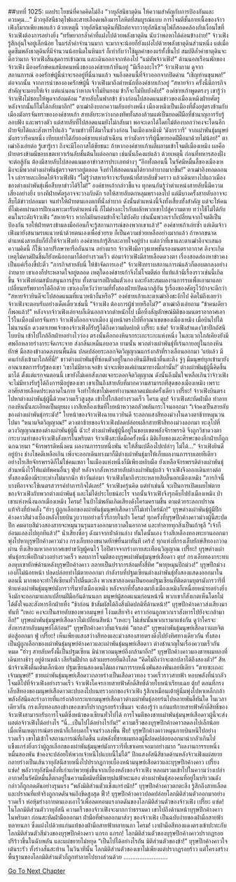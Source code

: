 ##บทที่ 1025: ผลประโยชน์ที่คาดคิดไม่ถึง
“วายุอัสนีธาตุดิน ให้ความสำคัญกับการป้องกันและควบคุม…”
มีวายุอัสนีธาตุไฟและสายเลือดเพลิงมารโลหิตที่สมบูรณ์แบบ การโจมตีชั้นกายเนื้อของจ้าวเฟิงก็มากเพียงพอแล้ว
ด้วยเหตุนี้ วายุอัสนีธาตุดินที่ฝึกต่อจากวายุอัสนีธาตุไฟก็สอดคล้องกับเงื่อนไขที่จ้าวเฟิงต้องการอย่างยิ่ง
“ทรัพยากรล้ำค่าที่แฝงไปด้วยพลังธาตุดิน นับว่าพอหาได้ค่อนข้างง่าย!”
จ้าวเฟิงรู้สึกอุ่นใจอยู่เล็กน้อย
ในแร่ล้ำค่าจำนวนมาก จะมากจะน้อยก็ยังแฝงไปด้วยพลังธาตุดินส่วนหนึ่ง
แต่เมื่อดูดซึมพลังธาตุดินที่มีจำนวนน้อยนิดในหินแร่ ก็เท่ากับว่าใช้มูลค่าของแร่ทั้งชิ้นไป สมบัติล้ำค่าธาตุดินจะดีกว่ามาก
จ้าวเฟิงสิ้นสุดการเข้าฌาน และเดินออกจากห้องไป
“แม่ทัพจ้าวเฟิง!”
ด้านนอกเรือนพักของจ้าวเฟิง มีองครักษ์คนสนิทคนหนึ่งขององค์ชายเก้ายืนอยู่
“มีเรื่องอะไร?”
จ้าวเฟิงถาม
ดูจากสถานการณ์ องครักษ์ผู้นี้น่าจะรออยู่ที่นี่นานแล้ว จนถึงตอนนี้ที่จ้าวออกจากปิดด่าน
“เชิญท่านขุนพล!”
ต่อจากนั้น จากการนำขององครักษ์ผู้นี้ จ้าวเฟิงมาถึงตำหนักที่องค์ชายเก้าอยู่
“สหายจ้าว ครั้งนี้มีภารกิจสำคัญจะมอบให้เจ้า แต่แน่นอนว่าหากเจ้าไม่ยินยอม ข้าก็จะไม่บีบบังคับ!”
องค์ชายเก้าพูดตรงๆ
เขารู้ว่าจ้าวเฟิงไม่ชอบให้พูดจาอ้อมค้อม
“สายลับในฟากข้า ช่วงก่อนไปสอดแนมข่าวของเมืองเหมิงฝ่ายศัตรู หลังจากนั้นก็ไม่ได้กลับมาอีก!”
ตาเฒ่าอิงบอกความลับอย่างหนึ่ง
เมืองเหมิงเป็นเมืองที่ตั้งอยู่ตรงข้ามกับเมืองมังกรจันทราขององค์ชายเก้า
สายลับระหว่างกองทัพทั้งสองล้วนแต่เป็นยอดฝีมือที่ชำนาญการรับรู้ ลอบฟัง และพรางตัว
แต่สายลับที่ไปสอดแนมยังไม่กลับมา พอจะเดาได้โดยไม่ต้องบอกว่าคงจะโดนอีกฝ่ายจับได้และสังหารไปแล้ว
“ตามข่าวที่ได้มาในช่วงก่อน ในเมืองเหมิงมี ‘มังกรวารี’ จากเผ่าพันธุ์มนุษย์มังกรวารีคนหนึ่ง เทียบเท่าได้กับองค์ชายแห่งต้าเฉียน ทว่ามังกรวารีผู้นี้พายอดฝีมือมาด้วยไม่น้อย!”
ตาเฒ่าอิงเอ่ยต่อ
รู้เขารู้เรา ถึงจะมีโอกาสได้ชัยชนะ
ถ้าหากองค์ชายเก้าผลีผลามเข้าโจมตีเมืองเหมิง ผลคือฝ่ายตรงข้ามมีขอบเขตเทวาเร้นลับชั้นต้นโผล่ออกมา เช่นนั้นก็คงแย่แล้ว
ด้วยเหตุนี้ ก่อนที่ทหารสองฝั่งจะต่อสู้กัน ต้องมีสายลับไปสอดแนมเอาข่าวสารประเภทต่างๆ
“อีกทั้งตอนนี้ ในรัศมีหมื่นลี้ของเมืองเหมิงจะมีพวกต่างเผ่าพันธุ์ตรวจตราอยู่ตลอด จึงทำให้สอดแนมได้ยากลำบากมากขึ้น!”
ตาเฒ่าอิงทอดถอนใจ เล่ารายละเอียดให้จ้าวเฟิงฟัง
“ไม่รู้ว่าสหายจ้าวจะรับหน้าที่สายลับชั่วคราว แล้วเดินทางไปแถวเมืองของต่างเผ่าพันธุ์เพื่อสืบหาข่าวได้รึไม่!”
องค์ชายเก้ากล่าวชี้แจง
ทุกคนกันรู้ว่าตำแหน่งสายลับนี้มีความเสี่ยงอย่างยิ่ง บางทีฝ่ายศัตรูอาจจะวางกับดัก รอให้สายลับตกหลุมพรางลงไป
แต่มีบางครั้งสายลับอาจจะสืบได้ข่าวปลอมมา จนทำให้ฝ่ายตนเองตกที่นั่งลำบาก
ดังนั้นตำแหน่งนี้จึงทั้งเสี่ยงทั้งสำคัญ
แต่จะให้คนที่ไม่เคยผ่านการฝึกเฉพาะมารับตำแหน่งนี้ ก็ไม่ต่างอะไรกับผลักพวกเขาไปสู่ความตาย
ทว่าใช้ไม่ได้กับคนในระดับจ้าวเฟิง
“สหายจ้าว หากไม่ยินยอมข้าก็จะไม่บังคับ เช่นนั้นพวกเราก็เปลี่ยนจากโจมตีเป็นป้องกัน รอให้ฝ่ายตรงข้ามลงมือก่อนก็จะรู้สถานการณ์ของพวกเขาแล้ว!”
องค์ชายเก้าเอ่ยซ้ำ
แต่เดิมจ้าวเฟิงมายังสนามรบแนวหน้าด้วยตนเองเพื่อช่วยรบ ก็เป็นความช่วยเหลืออย่างมากแล้ว
ถ้าหากขนาดตำแหน่งสายลับก็ยังให้จ้าวเฟิงทำ องค์ชายเก้ารู้สึกละอายใจอยู่บ้าง
แต่กว่าที่เขาและตาเฒ่าอิงจะเสนอความคิดนี้ ก็ใช้เวลาปรึกษาหารือกันนาน
อย่างแรก จ้าวเฟิงมีอาวุธเทพชั้นรองมนตราอากาศ ถึงจะเกิดเหตุไม่คาดฝันขึ้นก็ยังหนีออกมาได้อย่างรวดเร็ว
ต่อมาจ้าวเฟิงมีสายเลือดดวงตา เรื่องสอดส่องหาข่าวคงเป็นแค่เรื่องขี้ปะติ๋ว
“ภารกิจสายลับนี่ ให้ข้าจัดการเอง!”
จ้าวเฟิงทราบสถานการณ์แล้วก็ตอบตกลงอย่างง่ายดาย
เขาเองก็ประหลาดใจอยู่ตลอด เหตุใดองค์ชายเก้าจึงไม่โจมตีต่อ ที่แท้แล้วมีเรื่องราวเช่นนี้เกิดขึ้น
จ้าวเฟิงย่อมสนับสนุนการสู้รบ ทั้งสามารถฝึกฝนตัวเอง และยังสะสมผลงานการรบเพื่อเอามาแลกเปลี่ยนทรัพยากรได้อีกด้วย
เขาเองก็หวังว่ายามที่ทั้งสองฝ่ายเปิดฉากสู้กัน รู้เรื่องของศัตรูไว้บ้างจะดีกว่า
“สหายจ้าวยินดีจะไปสอดแนมที่แนวหน้างั้นหรือ?”
องค์ชายเก้าและตาเฒ่าอิงชะงักไป
คิดไม่ถึงเลยว่าจ้าวเฟิงจะตอบรับอย่างเด็ดเดี่ยวเช่นนี้
“จ้าวเฟิง ต้องการผู้ช่วยหรือไม่?”
ตาเฒ่าอิงเอ่ยถาม
“ข้าคนเดียวก็พอแล้ว!”
หลังจากจ้าวเฟิงเอ่ยจบก็เดินออกจากตำหนักไป
เมื่อทิ้งสัญลักษณ์มิติของมนตราอากาศเอาไว้ในเมืองมังกรจันทรา จ้าวเฟิงก็ออกจากเมือง มุ่งหน้าตรงไปที่อาณาเขตของเมืองเหมิง
เมื่อบินไปได้ไม่นานนัก ดวงตาเทพเจ้าของจ้าวเฟิงก็รับรู้ได้ถึงความผิดปกติ
เปรี๊ยะ แซ่ด!
จ้าวเฟิงสำแดงวิชาปีกอัสนีโบยบิน เข้าไปใกล้อีกฝ่ายอย่างไวว่อง
ตรงนั้นคือกองหินรกระเกะระกะแห่งหนึ่ง ในละแวกใกล้เคียงยังมีศพอีกหลายร่างกระจัดกระจาย ส่งกลิ่นเหม็นอบอวล
ยามนั้น พวกต่างเผ่าพันธุ์ที่เร้นกายอยู่ในกองหินยักษ์ มือสองข้างกดลงบนพื้นดิน ปลดปล่อยระลอกจิตวิญญาณแกร่งกล้าที่รางเลือนออกมา
‘แย่แล้ว มีคนกำลังเข้ามาใกล้ที่นี่!’
ชาวต่างเผ่าพันธุ์ที่ซ่อนตัวอยู่ในกองหินมีสีหน้าตื่นตะลึง จู่ๆ มีมนุษย์บุกเข้ามายังอาณาเขตการรับรู้ของเขา
‘เขาไม่มีทางเจอข้า น่าจะเพียงแค่ผ่านมาทางนี้เท่านั้น!’
ต่างเผ่าพันธุ์ผู้นี้คิดขึ้นมาได้
ตั้งแต่แรกจนตอนนี้ เขายังไม่เคยสังเกตเจอระลอกจิตวิญญาณ ดังนั้นถึงมั่นใจเหลือเกินว่าจ้าวเฟิงจะไม่มีทางรับรู้ได้ถึงการมีอยู่ของเขา
เขาเป็นถึงสายลับที่มากความสามารถที่สุดของเมืองเหมิง เพราะอาศัยสายเลือดประหลาดในกาย จึงทำให้เขาไม่เคยทำงานพลาดแม้แต่ครั้งเดียว
เปรี๊ยะ!
จ้าวเฟิงบินตรงไปหาต่างเผ่าพันธุ์ผู้นี้ด้วยความเร็วสูงสุด เข้าไปใกล้อย่างรวดเร็ว
โครม ตุบ!
จ้าวเฟิงสะบัดฝ่ามือ ทำลายกองหินนั้นละเอียดเป็นผุยผง เงาสีเหลืองเข้มที่ใบหน้าหวาดกลัวพลันกระโจนออกมา
“เจ้าคงเป็นสายลับของต่างเผ่าพันธุ์กระมัง!”
ใบหน้าของจ้าวเฟิงฉายแววยินดี ระลอกแสงสีทองม่วงในดวงตาซ้ายหมุนวนไปมา
“หนามจิตวิญญาณ!”
ดวงตาซ้ายของจ้าวเฟิงปลดปล่อยผลึกสายฟ้าสีทองม่วงออกมา ทะลุไปที่ดวงวิญญาณของต่างเผ่าพันธุ์ผู้นี้
ฉัวะ!
ต่างเผ่าพันธุ์ผู้นี้อยู่ในขอบเขตพลังจักรพรรดิ จึงถูกวิชาดวงตากระบวนท่าของจ้าวเฟิงสังหารในพริบตา
จ้าวเฟิงสะบัดมือครั้งหนึ่ง มิติเก็บของและศีรษะของอีกฝ่ายก็ถูกฉกฉวยมา
“จักรพรรดิหนึ่งคน ผลงานการรบหนึ่งพัน จะให้สิ้นเปลืองไปเปล่าๆ ไม่ได้…”
จ้าวเฟิงยินดีอยู่บ้าง ช่างโชคดีเหลือเกิน เพิ่งจะออกเดินทางมาก็มีต่างเผ่าพันธุ์มาให้เก็บผลงานการรบเลยทีเดียว
อย่างไรเสียจักรพรรดิก็ไม่ใช่คนเขลา ในเมืองแห่งหนึ่งก็มีเพียงหยิบมือ ยังเหลือจักรพรรดิต่างเผ่าพันธุ์ส่วนหนึ่งไว้ให้แม่ทัพคนอื่นๆ
ฟุ่บ!
หลังจากสังหารสายลับต่างเผ่าพันธุ์แล้ว จ้าวเฟิงจึงออกเดินทางต่อ
ทั้งสองเมืองมีระยะห่างไม่มากนัก
ห้าวันต่อมา จ้าวเฟิงก็มาถึงระยะหลายสิบลี้นอกเมืองเหมิง
“ภารกิจนี้บางทีอาจจะใช้เนตรสวรรค์ทำภารกิจได้เลย!”
จ้าวเฟิงครุ่นคิด
แต่ทำเช่นนี้ จะเป็นการเปิดเผยไพ่ตายของจ้าวเฟิงกับพวกต่างเผ่าพันธุ์ และไม่ได้ประโยชน์อะไร
จากนั้นจ้าวเฟิงจึงรุกคืบไปยังเมืองเหมิง
ป่าเขาแห่งหนึ่งนอกเมืองเหมิง
โครม!
ในป่าไม้พลันเกิดเสียงดังโครมครามขึ้น ตามด้วยระลอกปราณแท้จริงที่บ้าคลั่ง
“ฮ่าๆ ผู้ถูกเลือกของเผ่าพันธุ์มนุษย์เสือดาวก็ไม่เท่าไหร่นัก!”
บุรุษต่างเผ่าพันธุ์ผู้มีปีกค้างคาวสีม่วงเบื้องหลังโบยบินวูบวาบอย่างเร็วรี่ภายในป่า
โครม!
ทุกครั้งที่บุรุษปีกค้างคาวม่วงผู้นี้สะบัดปีก คมดาบสีม่วงสองสายจะหมุนวนรุนแรงออกมากวาดในอากาศ และทำลายทุกสิ่งเป็นเถ้าธุลี
“เจ้าก็อ่อนแอลงไปทุกทีแล้ว!”
น้ำเสียงซื่อๆ ดังมาจากป่าด้านล่าง
ทันใดนั้นเอง ร่างสีเหลืองทองทะยานออกมา พุ่งไปหาบุรุษปีกค้างคาวม่วง กรงเล็บทองขนาดยักษ์ยื่นมาทันที
เคร้ง!
ทุกแห่งที่กรงเล็บยักษ์สีทองกวาดผ่าน ทิ้งเสียงแหวกอากาศเขย่าขวัญผู้คนไว้ ไอปีศาจจากร่างกายสะเทือนวิญญาณ
เปรี๊ยะ!
บุรุษต่างเผ่าพันธุ์กระพือปีกม่วงอย่างรวดเร็ว หลบการโจมตีของบุรุษเผ่าพันธุ์มนุษย์เสือดาว
ตุบ!
กรงเล็บทองกระทบลงหุบเขายักษ์ด้านหลังบุรุษปีกค้างคาว กลายเป็นปราการล้อมทั้งสี่ทิศ
“พายุหมุนปีกม่วง!”
บุรุษปีกม่วงเองก็ไม่น้อยหน้า ปลดปล่อยท่าไม้ตายออกมา
กำลังรบที่ปฐมเซียนต่างเผ่าพันธุ์ทั้งสองแสดงออกมาในตอนนี้ มากพอจะทำให้เซียนทั่วไปตื่นตะลึง
พวกเขาสองคนเป็นยอดปฐมเซียนที่ติดตามบุตรมังกรวารีที่ห้าแห่งเผ่าพันธุ์มนุษย์มังกรวารีมายังเมืองเหมิง
หลังจากที่ทั้งสองมาถึงเมืองเหมิงก็เหนื่อยหน่ายอย่างยิ่ง จึงมักจะออกมาแลกเปลี่ยนฝีมือกันด้านนอก มนุษย์ผู้สอดแนมก่อนหน้านี้ พวกเขาก็สังเกตเห็นโดยไม่ได้ตั้งใจและสังหารอีกฝ่ายทิ้ง
“ช้าก่อน ข้าสัมผัสได้ถึงสิ่งผิดปกติที่ด้านหน้า!”
บุรุษปีกค้างคาวส่งเสียงมาทันที
“เหอะ คงจะเป็นสายลับของพวกมนุษย์ โง่งมเสียจริง คราวก่อนถูกพวกเราสังหารไปยังจะกล้ามาอีก!”
บุรุษเผ่าพันธุ์มนุษย์เสือดาวไม่เปลี่ยนสีหน้า
“เหอะๆ ไม่เช่นนั้นพวกเรามาแข่งกัน ดูว่าใครจะสังหารสายลับมนุษย์ได้ก่อน!”
บุรุษปีกค้างคาวยิ้มเจ้าเล่ห์
“ตกลง!”
บุรุษเผ่าพันธุ์มนุษย์เสือดาวเผยจิตต่อสู้ออกมา
ฟู่ เปรี๊ยะ!
เห็นเพียงแสงสว่างสีทองและม่วงสองสายตรงดิ่งไปยังทิศทางเดียวกัน
ทั้งสองเป็นผู้ถูกเลือกของเผ่าพันธุ์มนุษย์ค้างคาวและเผ่าพันธุ์มนุษย์เสือดาว ต่างชำนาญในเรื่องความเร็วกันหมด
“ฮ่าๆ สายลับครั้งนี้เป็นปฐมเซียน มิน่าพวกมนุษย์ถึงกล้ามาอีก!”
บุรุษปีกค้างคาวมองชายผมทองที่เดินทางช้าๆ อยู่ด้านหน้า เลียริมฝีปาก แล้วเผยรอยยิ้มลิงโลด
“คิดไม่ถึงว่าจะตกปลาได้ถึงสองตัว!”
สีหน้าจ้าวเฟิงตื่นเต้นเล็กน้อย ปฐมเซียนสองคนได้ผลงานการรบหนึ่งพันสองพันเลยทีเดียว
“ตายซะเถอะ เจ้ามนุษย์!”
ชายเผ่าพันธุ์มนุษย์เสือดาวกลายร่างเป็นเสือดาวทอง รวดเร็วราวสายฟ้า หอบพลังที่น่ากลัวโจมตีไปที่จ้าวเฟิงอย่างรวดเร็ว
จ้าวเฟิงโคจรกายสายฟ้าศักดิ์สิทธิ์ด้วยใบหน้าเรียบเฉย
ตุ้บ!
ตอนที่กรงเล็บสีทองของมนุษย์เสือดาวตะปบลงไปบนทรวงอกของจ้าวเฟิง รู้สึกเหมือนเต้าหู้นิ่มพุ่งไปหาเหล็กกล้า พลังอัสนีและร่างกายที่แกร่งกล้ากระแทกมนุษย์เสือดาวต่างเผ่าพันธุ์ถอยร่นไปหลายพันลี้ทันใด ในเวลาเดียวกัน กรงเล็บทองสองข้างของเขาก็ปรากฏรอยร้าวขึ้นมา
จะต้องรู้ว่า แก่นแท้กายสายฟ้าศักดิ์สิทธิ์ของจ้าวเฟิงสามารถรับการโจมตีซึ่งหน้าของเซียนทั่วไปได้ การโจมตีของชายเผ่าพันธุ์มนุษย์เสือดาวผู้นี้จะส่งผลต่อจ้าวเฟิงได้อย่างไร
“นี่…เป็นไปได้อย่างไรกัน!”
ความเร็วของบุรุษปีกค้างคาวลดลงไปเล็กน้อย เมื่อเห็นเหตุการณ์ตรงหน้าก็เกือบตกใจจนร่วงลงพื้น
ฟึ่บ!
บุรุษปีกค้างคาวหมุนกายบินหนีไปอย่างรวดเร็ว เขาไม่เข้าใจสถานการณ์ที่เกิดขึ้น แต่พลังที่ชายผมทองผู้นี้ปลดปล่อยออกมาน่ากลัวเกินไป แข็งแกร่งยิ่งกว่าผู้ถูกเลือกของเผ่าพันธุ์มนุษย์มังกรวารีที่เขาเคยเจอมาอย่างมาก
“ผลงานการรบหนึ่งหมื่นสองพัน ข้าคงจะปล่อยให้พวกเจ้าหนีไปแบบนี้ไม่ได้”
ปีกแสงอัสนีสีชาดด้านหลังจ้าวเฟิงแผ่สยาย กลายร่างเป็นเส้นวายุอัสนีสายหนึ่งไปปรากฏกายเบื้องหน้ามนุษย์เสือดาวและบุรุษปีกค้างคาว
เปรี้ยง แซ่ด!
พลังวายุอัสนีคลั่งที่เก่าแก่พวยพุ่งขึ้นจากเบื้องหลังของจ้าวเฟิง หลอมรวมเข้าไปในความว่างเปล่า
อากาศในรัศมีหมื่นลี้ตกอยู่ในความมืดมิดที่มีพายุฝนฟ้าคะนอง ต่างเผ่าพันธุ์สองคนที่อยู่ในบริเวณดังกล่าวก็ถูกกดดันอย่างรุนแรง
“พลังมิติส่วนตัวแข็งแกร่งนัก!”
บุรุษปีกค้างคาวตกตะลึง รู้สึกถึงสายเลือดและปราณที่แท้จริงถูกกดดันจนถึงขีดสูงสุด
ฟิ้ว!
บุรุษปีกค้างคาวปลดปล่อยโลกมิติส่วนตัวออกมาอย่างรวดเร็ว ห่อหุ้มร่างกายตนเองเอาไว้เพื่อลดทอนแรงกดดันของโลกมิติส่วนตัวของจ้าวเฟิง
เปรี๊ยะ แซ่ด!
ในโลกมิติส่วนตัววายุอัสนี ความเร็วของจ้าวเฟิงจะมากกว่าธรรมดา เขาไปถึงด้านหน้าบุรุษปีกค้างคาวในพริบตา ก่อนสะบัดฝ่ามือออกมา
ฝ่ามือที่ฟาดออกมาส่งๆ ของจ้าวเฟิง เป็นฉบับง่ายของฝ่ามือสายฟ้าทลายนภา ซึ่งแฝงไปด้วยแก่นแท้ของฝ่ามือสายฟ้าทลายนภา
โครม!
เงาฝ่ามือสีทองแดงตรงเข้าปะทะกับโลกมิติส่วนตัวสีม่วงของบุรุษปีกค้างคาว
แกรก แกรก!
โลกมิติส่วนตัวของบุรุษปีกค้างคาวปรากฏรอยปริร้าวขึ้นในฉับพลัน และแผ่ขยายไม่หยุด
“เป็นไปได้อย่างไรกัน มิติส่วนตัวของข้า!”
บุรุษปีกค้างคาวใจเต้นระรัว ทั้งร่างสั่นสะท้าน
ในวินาทีนั้น โลกมิติส่วนตัวของเขาไม่เพียงแต่ปรากฏรอยร้าว แต่โครงสร้างพื้นฐานของโลกมิติส่วนตัวก็ถูกทำลายไปบางส่วนด้วย
…………………….


[Go To Next Chapter]( ./263.md)